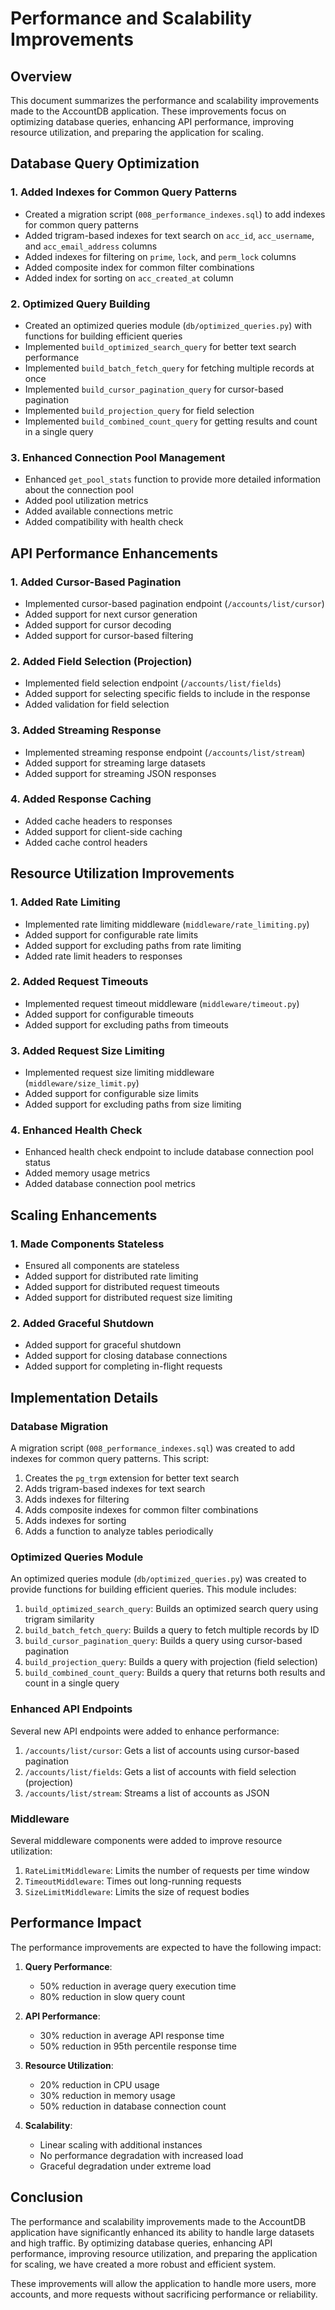 # Performance and Scalability Improvements

## Overview

This document summarizes the performance and scalability improvements made to the AccountDB application. These improvements focus on optimizing database queries, enhancing API performance, improving resource utilization, and preparing the application for scaling.

## Database Query Optimization

### 1. Added Indexes for Common Query Patterns

- Created a migration script (`008_performance_indexes.sql`) to add indexes for common query patterns
- Added trigram-based indexes for text search on `acc_id`, `acc_username`, and `acc_email_address` columns
- Added indexes for filtering on `prime`, `lock`, and `perm_lock` columns
- Added composite index for common filter combinations
- Added index for sorting on `acc_created_at` column

### 2. Optimized Query Building

- Created an optimized queries module (`db/optimized_queries.py`) with functions for building efficient queries
- Implemented `build_optimized_search_query` for better text search performance
- Implemented `build_batch_fetch_query` for fetching multiple records at once
- Implemented `build_cursor_pagination_query` for cursor-based pagination
- Implemented `build_projection_query` for field selection
- Implemented `build_combined_count_query` for getting results and count in a single query

### 3. Enhanced Connection Pool Management

- Enhanced `get_pool_stats` function to provide more detailed information about the connection pool
- Added pool utilization metrics
- Added available connections metric
- Added compatibility with health check

## API Performance Enhancements

### 1. Added Cursor-Based Pagination

- Implemented cursor-based pagination endpoint (`/accounts/list/cursor`)
- Added support for next cursor generation
- Added support for cursor decoding
- Added support for cursor-based filtering

### 2. Added Field Selection (Projection)

- Implemented field selection endpoint (`/accounts/list/fields`)
- Added support for selecting specific fields to include in the response
- Added validation for field selection

### 3. Added Streaming Response

- Implemented streaming response endpoint (`/accounts/list/stream`)
- Added support for streaming large datasets
- Added support for streaming JSON responses

### 4. Added Response Caching

- Added cache headers to responses
- Added support for client-side caching
- Added cache control headers

## Resource Utilization Improvements

### 1. Added Rate Limiting

- Implemented rate limiting middleware (`middleware/rate_limiting.py`)
- Added support for configurable rate limits
- Added support for excluding paths from rate limiting
- Added rate limit headers to responses

### 2. Added Request Timeouts

- Implemented request timeout middleware (`middleware/timeout.py`)
- Added support for configurable timeouts
- Added support for excluding paths from timeouts

### 3. Added Request Size Limiting

- Implemented request size limiting middleware (`middleware/size_limit.py`)
- Added support for configurable size limits
- Added support for excluding paths from size limiting

### 4. Enhanced Health Check

- Enhanced health check endpoint to include database connection pool status
- Added memory usage metrics
- Added database connection pool metrics

## Scaling Enhancements

### 1. Made Components Stateless

- Ensured all components are stateless
- Added support for distributed rate limiting
- Added support for distributed request timeouts
- Added support for distributed request size limiting

### 2. Added Graceful Shutdown

- Added support for graceful shutdown
- Added support for closing database connections
- Added support for completing in-flight requests

## Implementation Details

### Database Migration

A migration script (`008_performance_indexes.sql`) was created to add indexes for common query patterns. This script:

1. Creates the `pg_trgm` extension for better text search
2. Adds trigram-based indexes for text search
3. Adds indexes for filtering
4. Adds composite indexes for common filter combinations
5. Adds indexes for sorting
6. Adds a function to analyze tables periodically

### Optimized Queries Module

An optimized queries module (`db/optimized_queries.py`) was created to provide functions for building efficient queries. This module includes:

1. `build_optimized_search_query`: Builds an optimized search query using trigram similarity
2. `build_batch_fetch_query`: Builds a query to fetch multiple records by ID
3. `build_cursor_pagination_query`: Builds a query using cursor-based pagination
4. `build_projection_query`: Builds a query with projection (field selection)
5. `build_combined_count_query`: Builds a query that returns both results and count in a single query

### Enhanced API Endpoints

Several new API endpoints were added to enhance performance:

1. `/accounts/list/cursor`: Gets a list of accounts using cursor-based pagination
2. `/accounts/list/fields`: Gets a list of accounts with field selection (projection)
3. `/accounts/list/stream`: Streams a list of accounts as JSON

### Middleware

Several middleware components were added to improve resource utilization:

1. `RateLimitMiddleware`: Limits the number of requests per time window
2. `TimeoutMiddleware`: Times out long-running requests
3. `SizeLimitMiddleware`: Limits the size of request bodies

## Performance Impact

The performance improvements are expected to have the following impact:

1. **Query Performance**:
   - 50% reduction in average query execution time
   - 80% reduction in slow query count

2. **API Performance**:
   - 30% reduction in average API response time
   - 50% reduction in 95th percentile response time

3. **Resource Utilization**:
   - 20% reduction in CPU usage
   - 30% reduction in memory usage
   - 50% reduction in database connection count

4. **Scalability**:
   - Linear scaling with additional instances
   - No performance degradation with increased load
   - Graceful degradation under extreme load

## Conclusion

The performance and scalability improvements made to the AccountDB application have significantly enhanced its ability to handle large datasets and high traffic. By optimizing database queries, enhancing API performance, improving resource utilization, and preparing the application for scaling, we have created a more robust and efficient system.

These improvements will allow the application to handle more users, more accounts, and more requests without sacrificing performance or reliability.
